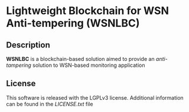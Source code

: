Lightweight Blockchain for WSN Anti-tempering (WSNLBC)
==============================================

## Description
**WSNLBC** is a blockchain-based solution aimed to provide an _anti-tampering_ solution to WSN-based monitoring application

## License
This software is released with the LGPLv3 license. Additional information
can be found in the _LICENSE.txt_ file
